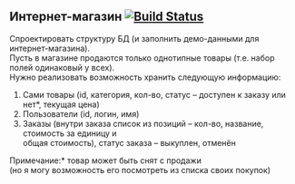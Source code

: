 ## Интернет-магазин [![Build Status](https://travis-ci.com/RenatFaiz/E-Shop-SQL.svg?branch=develop)](https://travis-ci.com/RenatFaiz/E-Shop-SQL)
Спроектировать структуру БД (и заполнить 
демо-данными для интернет-магазина).  
Пусть в магазине продаются только 
однотипные товары (т.е. набор полей 
одинаковый у всех).\
Нужно реализовать возможность хранить следующую информацию: 
1. Сами товары (id, категория, кол-во, статус – доступен к заказу или 
нет*, текущая цена) 
2. Пользователи (id, логин, имя) 
3. Заказы (внутри заказа список из позиций – кол-во, название, 
стоимость за единицу и\
общая стоимость), статус заказа – выкуплен, отменён 
 
Примечание:* товар может быть снят с продажи\
(но я могу возможность его посмотреть из списка своих покупок) 
 
